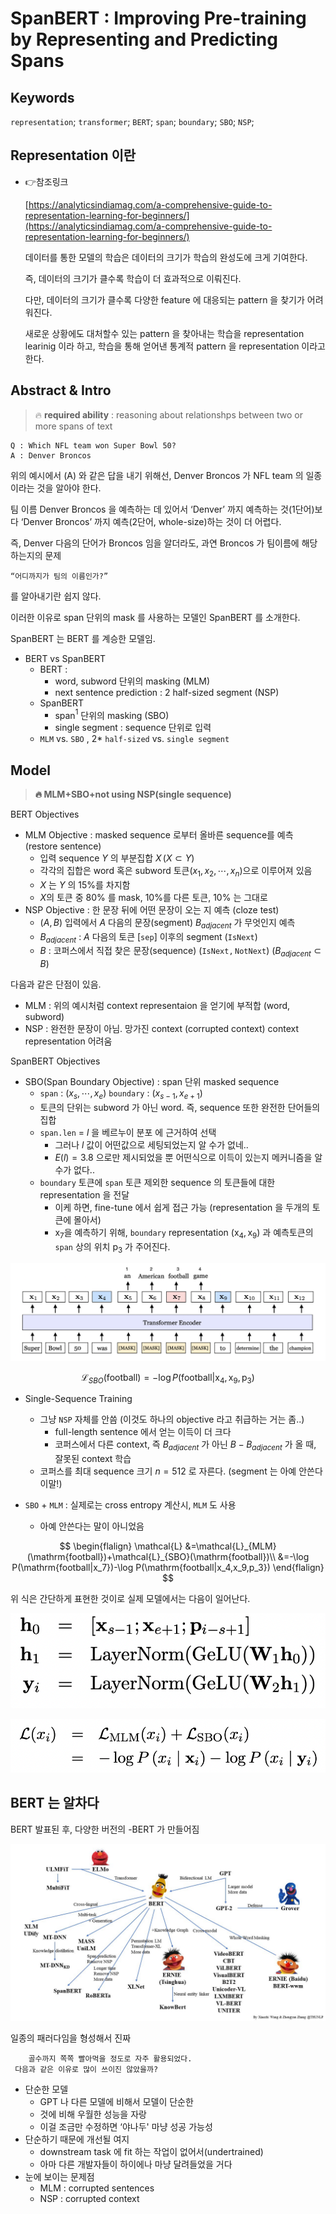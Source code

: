 # SpanBERT : Improving Pre-training by Representing and Predicting Spans

## Keywords

`representation`; `transformer`; `BERT`; `span`; `boundary`; `SBO`; `NSP`;

## Representation 이란

- 👉참조링크
    
    [https://analyticsindiamag.com/a-comprehensive-guide-to-representation-learning-for-beginners/](https://analyticsindiamag.com/a-comprehensive-guide-to-representation-learning-for-beginners/)
    

    데이터를 통한 모델의 학습은 데이터의 크기가 학습의 완성도에 크게 기여한다.

    즉, 데이터의 크기가 클수록 학습이 더 효과적으로 이뤄진다.

    다만, 데이터의 크기가 클수록 다양한 feature 에 대응되는 pattern 을 찾기가 어려워진다.

    새로운 상황에도 대처할수 있는 pattern 을 찾아내는 학습을 representation learinig 이라 하고, 학습을 통해 얻어낸 통계적 pattern 을 representation 이라고 한다.

## Abstract & Intro


>🔥 **required ability** : reasoning about relationshps between two or more spans of text


    Q : Which NFL team won Super Bowl 50?
    A : Denver Broncos
 

위의 예시에서 (A) 와 같은 답을 내기 위해선, Denver Broncos 가 NFL team 의 일종이라는 것을 알아야 한다.

팀 이름 Denver Broncos 을 예측하는 데 있어서 ‘Denver’ 까지 예측하는 것(1단어)보다 ‘Denver Broncos’ 까지 예측(2단어, whole-size)하는 것이 더 어렵다.

즉, Denver 다음의 단어가 Broncos 임을 알더라도, 과연 Broncos 가 팀이름에 해당하는지의 문제 

    “어디까지가 팀의 이름인가?”

를 알아내기란 쉽지 않다. 

이러한 이유로 span 단위의 mask 를 사용하는 모델인 SpanBERT 를 소개한다.

SpanBERT 는 BERT 를 계승한 모델임.

- BERT vs SpanBERT
    - BERT :
        - word, subword 단위의 masking (MLM)
        - next sentence prediction : 2 half-sized segment (NSP)
    - SpanBERT
        - span$^1$ 단위의 masking (SBO)
        - single segment : sequence 단위로 입력
    - `MLM` vs. `SBO` , 2* `half-sized` vs. `single segment`

## Model


>**🔥 MLM+SBO+not using NSP(single sequence)**

BERT Objectives

- MLM Objective : masked sequence 로부터 올바른 sequence를 예측 (restore sentence)
    - 입력 sequence $Y$ 의 부분집합 $X\,(X \subset Y)$
    - 각각의 집합은 word 혹은 subword 토큰$(x_1,x_2,\cdots,x_n)$으로 이루어져 있음
    - $X$ 는 $Y$ 의 15%를 차지함
    - $X$의 토큰 중 80% 를 mask, 10%를 다른 토큰, 10% 는 그대로
- NSP Objective : 한 문장 뒤에 어떤 문장이 오는 지 예측 (cloze test)
    - $(A,B)$ 입력에서 $A$ 다음의 문장(segment) $B_{adjacent}$ 가 무엇인지 예측
    - $B_{adjacent}$ : $A$ 다음의 토큰 $[\mathtt{sep}]$ 이후의 segment  ($\mathtt{IsNext}$)
    - $B$ : 코퍼스에서 직접 찾은 문장(sequence) ($\mathtt{IsNext,NotNext}$) ($B_{adjacent}\subset B)$

다음과 같은 단점이 있음.

- MLM : 위의 예시처럼 context representaion 을 얻기에 부적합 (word, subword)
- NSP : 완전한 문장이 아님. 망가진 context (corrupted context) context representation 어려움

SpanBERT Objectives

- SBO(Span Boundary Objective) : span 단위 masked sequence
    - `span` : $(x_s,\cdots,x_e)$ `boundary` : $(x_{s-1},x_{e+1})$
    - 토큰의 단위는 subword 가 아닌 word. 즉, sequence 또한 완전한 단어들의 집합
    - `span.len` = $l$ 을 베르누이 분포 에 근거하여 선택
        - 그러나 $l$ 값이 어떤값으로 세팅되었는지 알 수가 없네..
        - $E(l)=3.8$ 으로만 제시되었을 뿐 어떤식으로 이득이 있는지 메커니즘을 알수가 없다..
    - `boundary` 토큰에 `span` 토큰 제외한 sequence 의 토큰들에 대한 representation 을 전달
        - 이케 하면, fine-tune 에서 쉽게 접근 가능 (representation 을 두개의 토큰에 몰아서)
        - $\mathrm{x_7}$을 예측하기 위해,  `boundary` representation $(\mathrm{x_4,x_9})$ 과 예측토큰의 `span` 상의 위치 $\mathrm{p_3}$ 가 주어진다.

![Untitled](source/Untitled.png)

$$
\mathcal{L}_{SBO}(\mathrm{football})=-\log P(\mathrm{football|x_4,x_9,p_3})
$$

- Single-Sequence Training
    - 그냥 `NSP` 자체를 안씀 (이것도 하나의 objective 라고 취급하는 거는 좀..)
        - full-length sentence 에서 얻는 이득이 더 크다
        - 코퍼스에서 다른 context, 즉 $B_{adjacent}$ 가 아닌 $B-B_{adjacent}$ 가 올 때, 잘못된 context 학습
    - 코퍼스를 최대 sequence 크기 $n=512$ 로 자른다. (segment 는 아예 안쓴다 이말!)
    
- `SBO` + `MLM` : 실제로는 cross entropy 계산시, `MLM` 도 사용
    - 아예 안쓴다는 말이 아니었음

$$
\begin{flalign}
\mathcal{L}
&=\mathcal{L}_{MLM}(\mathrm{football})+\mathcal{L}_{SBO}(\mathrm{football})\\
&=-\log P(\mathrm{football|x_7})-\log P(\mathrm{football|x_4,x_9,p_3})
\end{flalign}
$$

위 식은 간단하게 표현한 것이로 실제 모델에서는 다음이 일어난다.

![Untitled](source/Untitled%201.png)

![Untitled](source/Untitled%202.png)

## BERT 는 알차다

BERT 발표된 후, 다양한 버전의 -BERT 가 만들어짐

![BERT.jpeg](source/BERT.jpeg)

일종의 패러다임을 형성해서 진짜

        골수까지 쪽쪽 빨아먹을 정도로 자주 활용되었다.
     다음과 같은 이유로 많이 쓰이진 않았을까?

- 단순한 모델
    - GPT 나 다른 모델에 비해서 모델이 단순한
    - 것에 비해 우월한 성능을 자랑
    - 이걸 조금만 수정하면 ‘야나두' 마냥 성공 가능성
- 단순하기 때문에 개선될 여지
    - downstream task 에 fit 하는 작업이 없어서(undertrained)
    - 아마 다른 개발자들이 하이에나 마냥 달려들었을 거다
- 눈에 보이는 문제점
    - MLM : corrupted sentences
    - NSP : corrupted context